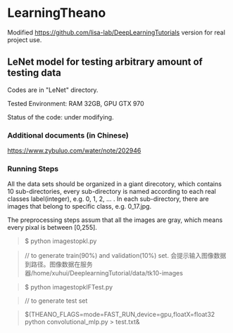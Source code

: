 # LearningTheano
Modified https://github.com/lisa-lab/DeepLearningTutorials version for real project use.

## LeNet model for testing arbitrary amount of testing data

Codes are in "LeNet" directory.

Tested Environment: RAM 32GB, GPU GTX 970

Status of the code: under modifying.

### Additional documents (in Chinese)

https://www.zybuluo.com/water/note/202946


### **Running Steps**

All the data sets should be organized in a giant direcotory, which contains 10 sub-directories, every sub-directory is named according to each real classes label(integer), e.g. 0, 1, 2, ... . In each sub-directory, there are images that belong to specific class, e.g. 0_17.jpg.



The preprocessing steps assum that all the images are gray, which means every pixal is between [0,255].

>$ python imagestopkl.py

>// to generate train(90%) and validation(10%) set. 会提示输入图像数据到路径。图像数据在服务器/home/xuhui/DeeplearningTutorial/data/tk10-images 

>$ python imagestopklFTest.py

>// to generate test set

>$(THEANO_FLAGS=mode=FAST_RUN,device=gpu,floatX=float32 python convolutional_mlp.py > test.txt&
